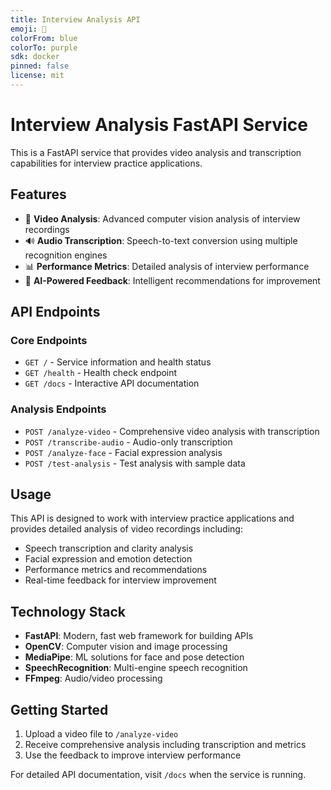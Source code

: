 ```yaml
---
title: Interview Analysis API
emoji: 🎤
colorFrom: blue
colorTo: purple
sdk: docker
pinned: false
license: mit
---
```


# Interview Analysis FastAPI Service

This is a FastAPI service that provides video analysis and transcription capabilities for interview practice applications.

## Features

- 🎥 **Video Analysis**: Advanced computer vision analysis of interview recordings
- 🔊 **Audio Transcription**: Speech-to-text conversion using multiple recognition engines
- 📊 **Performance Metrics**: Detailed analysis of interview performance
- 🤖 **AI-Powered Feedback**: Intelligent recommendations for improvement

## API Endpoints

### Core Endpoints
- `GET /` - Service information and health status
- `GET /health` - Health check endpoint
- `GET /docs` - Interactive API documentation

### Analysis Endpoints
- `POST /analyze-video` - Comprehensive video analysis with transcription
- `POST /transcribe-audio` - Audio-only transcription
- `POST /analyze-face` - Facial expression analysis
- `POST /test-analysis` - Test analysis with sample data

## Usage

This API is designed to work with interview practice applications and provides detailed analysis of video recordings including:

- Speech transcription and clarity analysis
- Facial expression and emotion detection  
- Performance metrics and recommendations
- Real-time feedback for interview improvement

## Technology Stack

- **FastAPI**: Modern, fast web framework for building APIs
- **OpenCV**: Computer vision and image processing
- **MediaPipe**: ML solutions for face and pose detection
- **SpeechRecognition**: Multi-engine speech recognition
- **FFmpeg**: Audio/video processing

## Getting Started

1. Upload a video file to `/analyze-video`
2. Receive comprehensive analysis including transcription and metrics
3. Use the feedback to improve interview performance

For detailed API documentation, visit `/docs` when the service is running.

